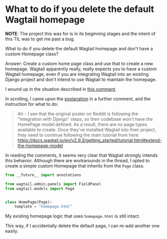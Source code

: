# What to do if you delete the default Wagtail homepage 

**NOTE**: The project this was for is in its beginning stages and the intent of this TIL was to get me past a bug.

What to do if you delete the default Wagtail homepage and don't have a custom Homepage class? 

Answer: Create a custom home page class and use that to create a new homepage. Wagtail apparently really, really expects you to have a custom Wagtail homepage, even if you are integrating Wagtail into an existing Django project and don't intend to use Wagtail to maintain the homepage.

I wound up in the situation described in [this comment](https://github.com/wagtail/wagtail/issues/6294#issue-673435282). 

In scrolling, I came upon the [explanation](https://github.com/wagtail/wagtail/issues/6294#issuecomment-669128941) in a further comment, and the instruction for what to do: 

> Ah - I see that the original poster on Reddit is following the "Integration with Django" steps, so their codebase won't have the HomePage model defined. As a result, there are no page types available to create. Once they've installed Wagtail into their project, they need to continue following the main tutorial from here: https://docs.wagtail.io/en/v2.9.3/getting_started/tutorial.html#extend-the-homepage-model

In reading the comments, it seems very clear that Wagtail strongly intends this behavior. Although there are workarounds in the thread, I opted to create a simple custom Homepage that inherits from the `Page` class. 

```python
from __future__ import annotations

from wagtail.admin.panels import FieldPanel
from wagtail.models import Page


class HomePage(Page):
    template = "homepage.html"
```

My existing homepage logic that uses `homepage.html` is still intact. 

This way, if I accidentally delete the default page, I can re-add another one easily. 
